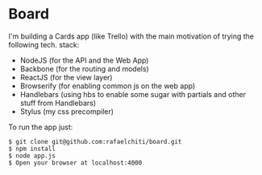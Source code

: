 Board
=====


I'm building a Cards app (like Trello) with the main motivation of trying the following tech. stack:

- NodeJS (for the API and the Web App)
- Backbone (for the routing and models)
- ReactJS (for the view layer)
- Browserify (for enabling common js on the web app)
- Handlebars (using hbs to enable some sugar with partials and other stuff from Handlebars)
- Stylus (my css precompiler)


To run the app just:
```
$ git clone git@github.com:rafaelchiti/board.git
$ npm install
$ node app.js
$ Open your browser at localhost:4000
```
